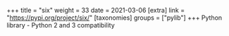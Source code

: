 +++
title = "six"
weight = 33
date = 2021-03-06
[extra]
link = "https://pypi.org/project/six/"
[taxonomies]
groups = ["pylib"]
+++
Python library - Python 2 and 3 compatibility

